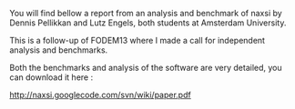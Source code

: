 You will find bellow a report from an analysis and benchmark of naxsi by Dennis Pellikkan and Lutz Engels, both students at Amsterdam University.

This is a follow-up of FODEM13 where I made a call for independent analysis and benchmarks.

Both the benchmarks and analysis of the software are very detailed, you can download it here :

http://naxsi.googlecode.com/svn/wiki/paper.pdf
